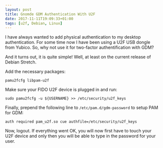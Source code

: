 ```yaml
---
layout: post
title: Gnomde GDM Authentication With U2F
date: 2017-11-11T19:09:33+01:00
tags: [u2f, Debian, Linux]
---
```


I have always wanted to add physical authentication to my desktop authentication. For some time now I have been using a 
U2F USB dongle from Yubico. So, why not use it for two-factor authentification with GDM?

And it turns out, it is quite simple! Well, at least on the current release of Debian Stretch.

Add the necessary packages: 

    pamu2fcfg libpam-u2f
    
Make sure your FIDO U2F device is plugged in and run:
    
    sudo pamu2fcfg -u ${USERNAME} >> /etc/security/u2f_keys
 
Finally, prepend the following line to `/etc/pam.d/gdm-password` to setup PAM for GDM:

    auth required pam_u2f.so cue authfile=/etc/security/u2f_keys
    
Now, logout. If everything went OK, you will now first have to touch your U2F device and only then you will be able to type
in the password for your user.
